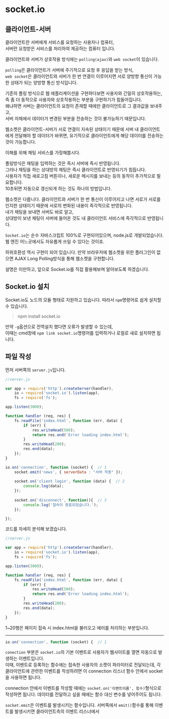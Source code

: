 # socket.io

## 클라이언트-서버

클라이언트란 서버에게 서비스를 요청하는 사용자나 컴퓨터,  
서버란 요청받은 서비스를 처리하여 제공하는 컴퓨터 입니다.

클라이언트와 서버가 상호작용 방식에는 `polling(ajax)`와 `web socket`이 있습니다.

`polling`은 클라이언트가 서버에 주기적으로 요청 후 응답을 받는 방식,  
`web socket`은 클라이언트와 서버가 한 번 연결이 이루어지면 서로 양방향 통신이 가능한 상태가 되는 양방향 통신 방식입니다.

기존의 폴링 방식으로 웹 애플리케이션을 구현하다보면 사용자와 긴밀히 상호작용하는, 즉 좀 더 동적으로 사용자와 상호작용하는 부분을 구현하기가 힘들어집니다.  
왜냐하면 서버는 클라이언트의 요청이 존재할 때에만 클라이언트로 그 결과값을 보내주고,  
서버 자체에서 데이터가 변경된 부분을 전송하는 것이 불가능하기 때문입니다.  

웹소켓은 클라이언트-서버가 서로 연결이 지속된 상태이기 때문에 서버 내 클라이언트에게 전달해야 할 데이터가 바뀌면, 유기적으로 클라이언트에게 해당 데이터를 전송하는 것이 가능합니다.

이해를 위해 채팅 서비스를 가정해봅시다.

폴링방식은 채팅을 입력하는 것은 즉시 서버에 즉시 반영됩니다.  
그러나 채팅을 하는 상대방의 채팅은 즉시 클라이언트로 반영되기가 힘듭니다.  
사용자가 직접 새로고침 버튼이나, 새로운 메시지를 보내는 등의 동작이 추가적으로 필요합니다.  
10초뒤면 자동으로 갱신되게 하는 것도 하나의 방법입니다.

웹소켓은 다릅니다. 클라이언트와 서버가 한 번 통신이 이루어지고 나면 서로가 서로를 인지한 상태이기 때문에 서로의 변화된 내용이 즉각적으로 반영됩니다.  
내가 채팅을 보내면 서버도 바로 알고,  
상대방이 보낸 채팅이 서버에 들어온 것도 내 클라이언트 서비스에 즉각적으로 반영됩니다.

`Socket.io`는 순수 자바스크립트 100%로 구현되어있으며, node.js로 개발되었습니다. 웹 엔진 어느곳에서도 자유롭게 쓰일 수 있다는 것이죠.

하위호환성 역시 구현이 되어 있습니다. 만약 브라우저에 웹소켓을 위한 플러그인이 없으면 AJAX Long Polling방식을 통해 웹소켓을 구현합니다.

설명은 이만하고, 앞으로 Socket.io를 직접 활용해보며 알아보도록 하겠습니다.

## Socket.io 설치

Socket.io도 노드의 모듈 형태로 지원하고 있습니다. 따라서 `npm`명령어로 쉽게 설치할 수 있습니다.

> npm install socket.io

만약 `-g`옵션으로 전역설치 했다면 오류가 발생할 수 있는데,  
이때는 cmd창에 `npm link socket.io`명령어를 입력하거나 로컬로 새로 설치하면 됩니다.

## 파일 작성

먼저 서버쪽의 `server.js`입니다.

```javascript
//server.js

var app = require('http').createServer(handler),
    io = require('socket.io').listen(app),
    fs = require('fs');

app.listen(3000);

function handler (req, res) {
	fs.readFile('index.html', function (err, data) {
		if (err) {
			res.writeHead(500);
			return res.end('Error loading index.html');
		}
		res.writeHead(200);
		res.end(data);
	});
}

io.on('connection', function (socket) {  // 1
	socket.emit('news', { serverData : "서버 작동" });
	
	socket.on('client login', function (data) {  // 2
		console.log(data);
	});
		
	socket.on('disconnect', function(){  // 3
		console.log('접속이 종료되었습니다.');
	});

});
```


코드를 자세히 분석해 보겠습니다.

```javascript
//server.js

var app = require('http').createServer(handler),
    io = require('socket.io').listen(app),
    fs = require('fs');

app.listen(3000);

function handler (req, res) {
	fs.readFile('index.html', function (err, data) {
		if (err) {
			res.writeHead(500);
			return res.end('Error loading index.html');
		}
		res.writeHead(200);
		res.end(data);
	});
}
```

1~20행은 페이지 접속 시 index.html을 불러오고 에러를 처리하는 부분입니다.

---

```javascript
io.on('connection', function (socket) {  // 1
```

`conection` 부분은 `socket.io`의 기본 이벤트로 사용자가 웹사이트를 열면 자동으로 발생하는 이벤트입니다.  
이때, 이벤트로 등록하는 함수에는 접속한 사용자의 소켓이 파라미터로 전달되는데, 각 클라이언트에 관련한 이벤트를 작성하려면 이 connection 리스너 함수 안에서 socket을 사용하면 됩니다.

connection 안에서 이벤트를 작성할 때에는 `socket.on('이벤트이름', 함수)`형식으로 작성하면 됩니다. 데이터를 전달하고 싶을 때에는 함수 대신 변수를 넣어주어도 됩니다.

`socket.emit`은 이벤트를 발생시키는 함수입니다. 서버쪽에서 `emit()`함수를 통해 이벤트를 발생시키면 클라이언트측의 이벤트 리스너에서 